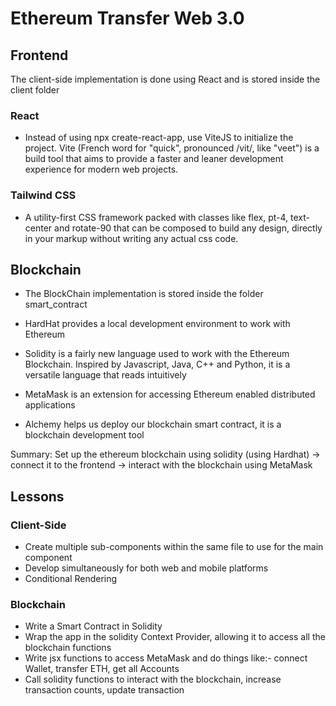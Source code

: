 # Ethereum Transfer Web 3.0

## Frontend

The client-side implementation is done using React and is stored inside the client folder

### React

- Instead of using npx create-react-app, use ViteJS to initialize the project. Vite (French word for "quick", pronounced /vit/, like "veet") is a build tool that aims to provide a faster and leaner development experience for modern web projects.

### Tailwind CSS

- A utility-first CSS framework packed with classes like flex, pt-4, text-center and rotate-90 that can be composed to build any design, directly in your markup without writing any actual css code.

## Blockchain

- The BlockChain implementation is stored inside the folder smart_contract

- HardHat provides a local development environment to work with Ethereum

- Solidity is a fairly new language used to work with the Ethereum Blockchain. Inspired by Javascript, Java, C++ and Python, it is a versatile language that reads intuitively

- MetaMask is an extension for accessing Ethereum enabled distributed applications

- Alchemy helps us deploy our blockchain smart contract, it is a blockchain development tool

Summary: Set up the ethereum blockchain using solidity (using Hardhat) -> connect it to the frontend -> interact with the blockchain using MetaMask

## Lessons

### Client-Side

- Create multiple sub-components within the same file to use for the main component
- Develop simultaneously for both web and mobile platforms
- Conditional Rendering

### Blockchain

- Write a Smart Contract in Solidity
- Wrap the app in the solidity Context Provider, allowing it to access all the blockchain functions
- Write jsx functions to access MetaMask and do things like:- connect Wallet, transfer ETH, get all Accounts
- Call solidity functions to interact with the blockchain, increase transaction counts, update transaction
